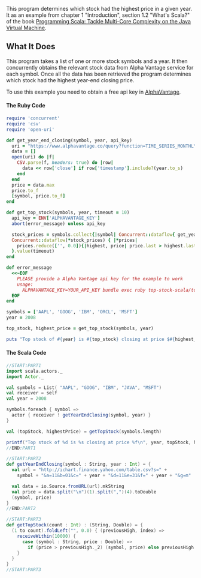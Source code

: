 This program determines which stock had the highest price in a given year.
It as an example from chapter 1 "Introduction", section 1.2 "What's Scala?" of the book
[Programming Scala: Tackle Multi-Core Complexity on the Java Virtual Machine](http://pragprog.com/book/vsscala/programming-scala).

## What It Does

This program takes a list of one or more stock symbols and a year. It then concurrently
obtains the relevant stock data from Alpha Vantage service for each symbol. Once all
the data has been retrieved the program determines which stock had the highest year-end
closing price.

To use this example you need to obtain a free api key in [AlphaVantage](https://www.alphavantage.co/support/#api-key).


#### The Ruby Code

```ruby
require 'concurrent'
require 'csv'
require 'open-uri'

def get_year_end_closing(symbol, year, api_key)
  uri = "https://www.alphavantage.co/query?function=TIME_SERIES_MONTHLY&symbol=#{symbol}&apikey=#{api_key}&datatype=csv"
  data = []
  open(uri) do |f|
    CSV.parse(f, headers: true) do |row|
      data << row['close'] if row['timestamp'].include?(year.to_s)
    end
  end
  price = data.max
  price.to_f
  [symbol, price.to_f]
end

def get_top_stock(symbols, year, timeout = 10)
  api_key = ENV['ALPHAVANTAGE_KEY']
  abort(error_message) unless api_key

  stock_prices = symbols.collect{|symbol| Concurrent::dataflow{ get_year_end_closing(symbol, year, api_key) }}
  Concurrent::dataflow(*stock_prices) { |*prices|
    prices.reduce(['', 0.0]){|highest, price| price.last > highest.last ? price : highest}
  }.value(timeout)
end

def error_message
  <<~EOF
    PLEASE provide a Alpha Vantage api key for the example to work
    usage:
      ALPHAVANTAGE_KEY=YOUR_API_KEY bundle exec ruby top-stock-scala/top-stock.rb
  EOF
end

symbols = ['AAPL', 'GOOG', 'IBM', 'ORCL', 'MSFT']
year = 2008

top_stock, highest_price = get_top_stock(symbols, year)

puts "Top stock of #{year} is #{top_stock} closing at price $#{highest_price}"
```

#### The Scala Code

```scala
//START:PART1
import scala.actors._
import Actor._

val symbols = List( "AAPL", "GOOG", "IBM", "JAVA", "MSFT")
val receiver = self
val year = 2008

symbols.foreach { symbol =>
  actor { receiver ! getYearEndClosing(symbol, year) }
}

val (topStock, highestPrice) = getTopStock(symbols.length)

printf("Top stock of %d is %s closing at price %f\n", year, topStock, highestPrice)
//END:PART1

//START:PART2
def getYearEndClosing(symbol : String, year : Int) = {
  val url = "http://ichart.finance.yahoo.com/table.csv?s=" +
    symbol + "&a=11&b=01&c=" + year + "&d=11&e=31&f=" + year + "&g=m"

  val data = io.Source.fromURL(url).mkString
  val price = data.split("\n")(1).split(",")(4).toDouble
  (symbol, price)
}
//END:PART2

//START:PART3
def getTopStock(count : Int) : (String, Double) = {
  (1 to count).foldLeft("", 0.0) { (previousHigh, index) =>
    receiveWithin(10000) {
      case (symbol : String, price : Double) =>
        if (price > previousHigh._2) (symbol, price) else previousHigh
    }
  }
}
//START:PART3
```
